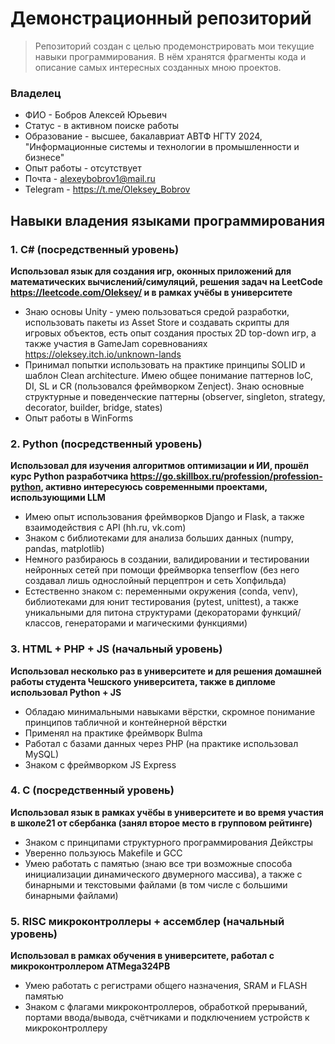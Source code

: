 # Демонстрационный репозиторий
>Репозиторий создан с целью продемонстрировать мои текущие навыки программирования. В нём хранятся фрагменты кода и описание самых интересных созданных мною проектов.

### Владелец
- ФИО - Бобров Алексей Юрьевич
- Статус - в активном поиске работы
- Образование - высшее, бакалавриат АВТФ НГТУ 2024, "Информационные системы и технологии в промышленности и бизнесе"
- Опыт работы - отсутствует
- Почта - alexeybobrov1@mail.ru
- Telegram - https://t.me/Oleksey_Bobrov  



## Навыки владения языками программирования

### 1. C# (посредственный уровень) 
**Использовал язык для создания игр, оконных приложений для математических вычислений/симуляций, решения задач на LeetCode https://leetcode.com/Oleksey/ и в рамках учёбы в университете**
- Знаю основы Unity - умею пользоваться средой разработки, использовать пакеты из Asset Store и создавать скрипты для игровых объектов, есть опыт создания простых 2D top-down игр, а также участия в GameJam соревнованиях https://oleksey.itch.io/unknown-lands
- Принимал попытки использовать на практике принципы SOLID и шаблон Clean architecture. Имею общее понимание паттернов IoC, DI, SL и CR (пользовался фреймворком Zenject). Знаю основные структурные и поведенческие паттерны (observer, singleton, strategy, decorator, builder, bridge, states)
- Опыт работы в WinForms

### 2. Python (посредственный уровень)
**Использовал для изучения алгоритмов оптимизации и ИИ, прошёл курс Python разработчика https://go.skillbox.ru/profession/profession-python, активно интересуюсь современными проектами, использующими LLM**

- Имею опыт использования фреймворков Django и Flask, а также взаимодействия с API (hh.ru, vk.com)
- Знаком с библиотеками для анализа больших данных (numpy, pandas, matplotlib)
- Немного разбираюсь в создании, валидировании и тестировании нейронных сетей при помощи фреймворка tenserflow (без него создавал лишь однослойный перцептрон и сеть Хопфильда)
- Естественно знаком с: переменными окружения (conda, venv), библиотеками для юнит тестирования (pytest, unittest), а также уникальными для питона структурами (декораторами функций/классов, генераторами и магическими функциями)

### 3.  HTML + PHP + JS (начальный уровень)
**Использовал несколько раз в университете и для решения домашней работы студента Чешского университета, также в дипломе использовал Python + JS**

- Обладаю минимальными навыками вёрстки, скромное понимание принципов табличной и контейнерной вёрстки
- Применял на практике фреймворк Bulma
- Работал с базами данных через PHP (на практике использовал MySQL)
- Знаком с фреймворком JS Express

### 4. C (посредственный уровень)
**Использовал язык в рамках учёбы в университете и во время участия в школе21 от сбербанка (занял второе место в групповом рейтинге)**
- Знаком с принципами структурного программирования Дейкстры
- Уверенно пользуюсь Makefile и GCC
- Умею работать с памятью (знаю все три возможные способа инициализации динамического  двумерного массива), а также с бинарными и текстовыми файлами (в том числе с большими бинарными файлами)

### 5. RISC микроконтроллеры + ассемблер (начальный уровень)
**Использовал в рамках обучения в университете, работал с микроконтроллером ATMega324PB**

- Умею работать с регистрами общего назначения, SRAM и FLASH памятью 
- Знаком с флагами микроконтроллеров, обработкой прерываний, портами ввода/вывода, счётчиками и подключением устройств к микроконтроллеру



